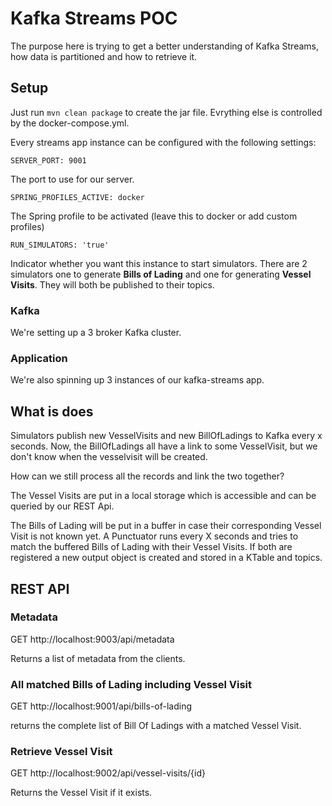 # Kafka Streams POC

The purpose here is trying to get a better understanding of Kafka Streams, how data is partitioned and how to retrieve
it.

## Setup

Just run `mvn clean package` to create the jar file. Evrything else is controlled by the docker-compose.yml.

Every streams app instance can be configured with the following settings:

    SERVER_PORT: 9001

The port to use for our server.

    SPRING_PROFILES_ACTIVE: docker

The Spring profile to be activated (leave this to docker or add custom profiles)

    RUN_SIMULATORS: 'true'

Indicator whether you want this instance to start simulators. There are 2 simulators one to generate **Bills of Lading**
and one for generating **Vessel Visits**. They will both be published to their topics.

### Kafka

We're setting up a 3 broker Kafka cluster.

### Application

We're also spinning up 3 instances of our kafka-streams app.

## What is does

Simulators publish new VesselVisits and new BillOfLadings to Kafka every x seconds. Now, the BillOfLadings all have a
link to some VesselVisit, but we don't know when the vesselvisit will be created.

How can we still process all the records and link the two together?

The Vessel Visits are put in a local storage which is accessible and can be queried by our REST Api.

The Bills of Lading will be put in a buffer in case their corresponding Vessel Visit is not known yet. A Punctuator runs
every X seconds and tries to match the buffered Bills of Lading with their Vessel Visits. If both are registered a new
output object is created and stored in a KTable and topics.

## REST API

### Metadata

GET http://localhost:9003/api/metadata

Returns a list of metadata from the clients.

### All matched Bills of Lading including Vessel Visit

GET http://localhost:9001/api/bills-of-lading

returns the complete list of Bill Of Ladings with a matched Vessel Visit.

### Retrieve Vessel Visit

GET http://localhost:9002/api/vessel-visits/{id}

Returns the Vessel Visit if it exists.